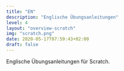 ```yaml
---
title: "EN"
description: "Englische Übungsanleitungen"
level: 4
layout: "overview-scratch"
img: "scratch.png"
date: 2020-05-17T07:59:43+02:00
draft: false
---
```


Englische Übungsanleitungen für Scratch.